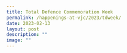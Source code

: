 ```yaml
---
title: Total Defence Commemoration Week
permalink: /happenings-at-vjc/2023/tdweek/
date: 2023-02-13
layout: post
description: ""
image: ""
---
```

